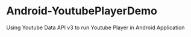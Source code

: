 # Android-YoutubePlayerDemo

Using Youtube Data API v3 to run Youtube Player in Android Application
